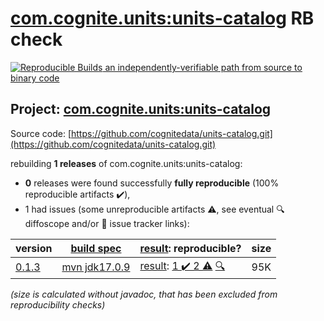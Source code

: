 [com.cognite.units:units-catalog](https://central.sonatype.com/artifact/com.cognite.units/units-catalog/versions) RB check
=======

[![Reproducible Builds](https://reproducible-builds.org/images/logos/rb.svg) an independently-verifiable path from source to binary code](https://reproducible-builds.org/)

## Project: [com.cognite.units:units-catalog](https://central.sonatype.com/artifact/com.cognite.units/units-catalog/versions)

Source code: [https://github.com/cognitedata/units-catalog.git](https://github.com/cognitedata/units-catalog.git)

rebuilding **1 releases** of com.cognite.units:units-catalog:
- **0** releases were found successfully **fully reproducible** (100% reproducible artifacts :heavy_check_mark:),
- 1 had issues (some unreproducible artifacts :warning:, see eventual :mag: diffoscope and/or :memo: issue tracker links):

| version | [build spec](/BUILDSPEC.md) | [result](https://reproducible-builds.org/docs/jvm/): reproducible? | size |
| -- | --------- | ------ | -- |
| [0.1.3](https://central.sonatype.com/artifact/com.cognite.units/units-catalog/0.1.3/pom) | [mvn jdk17.0.9](units-catalog-0.1.3.buildspec) | [result](units-catalog-0.1.3.buildinfo): [1 :heavy_check_mark:  2 :warning:](units-catalog-0.1.3.buildcompare) [:mag:](units-catalog-0.1.3.diffoscope) | 95K |

<i>(size is calculated without javadoc, that has been excluded from reproducibility checks)</i>
